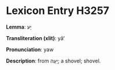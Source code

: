 # Lexicon Entry H3257

**Lemma**: יָע

**Transliteration (xlit)**: yâʻ

**Pronunciation**: yaw

**Description**:
from יָעָה; a shovel; shovel.
